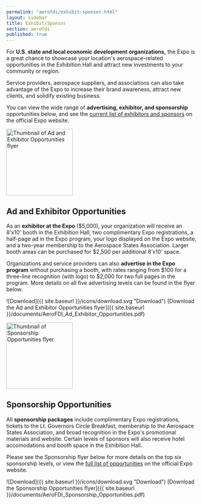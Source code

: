 ```yaml
---
permalink: "aerofdi/exhibit-sponsor.html"
layout: sidebar
title: Exhibit/Sponsor
section: aerofdi
published: true
---
```


For **U.S. state and local economic development organizations,** the Expo is a great chance to showcase your location's aerospace-related opportunities in the Exhibition Hall and attract new investments to your community or region.

Service providers, aerospace suppliers, and associations can also take advantage of the Expo to increase their brand awareness, attract new clients, and solidify existing business. 

You can view the wide range of **advertising, exhibitor, and sponsorship** opportunities below, and see the [current list of exhibitors and sponsors](http://aeroinvestmentexpo.com/sponsors-exhibitors/current-sponsors) on the official Expo website.

<span class="imgright"><a href="{{ site.baseurl }}/documents/AeroFDI_Ad_Exhibitor_Opportunities.pdf"><img src="{{ site.baseurl }}/documents/AeroFDI_Ad_Exhibitor_Opportunities.jpg" alt="Thumbnail of Ad and Exhibitor Opportunities flyer" width="175"></a></span>

## Ad and Exhibitor Opportunities

As an **exhibitor at the Expo** ($5,000), your organization will receive an 8'x10' booth in the Exhibition Hall, two complimentary Expo registrations, a half-page ad in the Expo program, your logo displayed on the Expo website, and a two-year membership to the Aerospace States Association. Larger booth areas can be purchased for $2,500 per additional 8’x10’ space.

Organizations and service providers can also **advertise in the Expo program** without purchasing a booth, with rates ranging from $100 for a three-line recognition (with logo) to $2,000 for two full pages in the program. More details on all five advertising levels can be found in the flyer below.

![Download]({{ site.baseurl }}/icons/download.svg "Download") [Download the Ad and Exhibitor Opportunities flyer]({{ site.baseurl }}/documents/AeroFDI_Ad_Exhibitor_Opportunities.pdf)

<span class="imgright"><a href="{{ site.baseurl }}/documents/AeroFDI_Sponsorship_Opportunities.pdf"><img src="{{ site.baseurl }}/documents/AeroFDI_Sponsorship_Opportunities.jpg" alt="Thumbnail of Sponsorship Opportunities flyer" width="175"></a></span>

## Sponsorship Opportunities

All **sponsorship packages** include complimentary Expo registrations, tickets to the Lt. Governors Circle Breakfast, membership to the Aerospace States Association, and broad recognition in the Expo's promotional materials and website. Certain levels of sponsors will also receive hotel accomodations and booth space in the Exhibition Hall.

Please see the Sponsorship flyer below for more details on the top six sponsorship levels, or view the [full list of opportunities](http://aeroinvestmentexpo.com/sponsors-exhibitors/sponsorship-opportunities) on the official Expo website.

![Download]({{ site.baseurl }}/icons/download.svg "Download") [Download the Sponsorship Opportunities flyer]({{ site.baseurl }}/documents/AeroFDI_Sponsorship_Opportunities.pdf)
